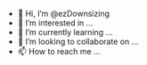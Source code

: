 - 👋 Hi, I’m @ezDownsizing
- 👀 I’m interested in ...
- 🌱 I’m currently learning ...
- 💞️ I’m looking to collaborate on ...
- 📫 How to reach me ...

<!---
BranBuzz/BranBuzz is a ✨ special ✨ repository because its `README.md` (this file) appears on your GitHub profile.
You can click the Preview link to take a look at your changes.
--->
